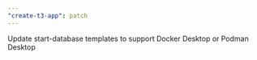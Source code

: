 ```yaml
---
"create-t3-app": patch
---
```


Update start-database templates to support Docker Desktop or Podman Desktop
